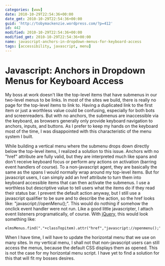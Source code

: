 ```yaml
---
categories: [www]
date: 2010-10-29T22:54:36+00:00
date_gmt: 2010-10-29T22:54:36+00:00
guid: 'http://tobymackenzie.wordpress.com/?p=412'
id: 442
modified: 2010-10-29T22:54:36+00:00
modified_gmt: 2010-10-29T22:54:36+00:00
name: javascript-anchors-in-dropdown-menus-for-keyboard-access
tags: [accessibility, javascript, menu]
---
```


Javascript: Anchors in Dropdown Menus for Keyboard Access
=========================================================

My boss at work doesn't like the top-level items that have submenus in our two-level menus to be links.  In most of the sites we build, there is really no page for the top-level items to link to.  Having a duplicated link to the first item or just a worthless value could be confusing, especially for both bots and screenreaders.  But with no anchors, the submenus are inaccessible via the keyboard, as browsers generally only provide keyboard navigation to anchors, inputs, and buttons.  As I prefer to keep my hands on the keyboard most of the time, I was disappointed with this characteristic of the menu system I built.

While building a vertical menu where the submenu drops down directly below the top-level items, I realized a solution to this issue.  Anchors with no "href" attribute are fully valid, but they are interpreted much like spans and don't receive keyboard focus or perform any actions on activation (barring event handlers of course).  To a non-javascript agent, they are basically the same as the spans I would normally wrap around my top-level items.  But for javascript users, I can simply add an href attribute to turn them into keyboard accessible items that can then activate the submenus.  I use a worthless but descriptive value to tell users what the items do if they read their status bar.  I prevent the default action anyway, but I still use a javascript qualifier to be sure and to describe the action, so the href looks like: "javascript://openMenu();".  This would do nothing if somehow the onclick event handler were not run.  Like a good little javascripter, I attach event listeners programatically, of course.  With [jQuery](http://jquery.com/), this would look something like:

```
elmsMenus.find("."+classTopitem).attr("href","javascript://openmenu();");
```

When I have time, I will have to update the horizontal menu that we use on many sites.  In my vertical menu, I shall not that non-javascript users can still access the menus, because the default CSS displays them as opened.  This is not the case for my horizontal menu script.  I have yet to find a solution for this that will fit my bosses desires.
